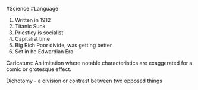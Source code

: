 #Science #Language 

1) Written in 1912
2) Titanic Sunk
3) Priestley is socialist
4) Capitalist time
5) Big Rich Poor divide, was getting better
6) Set in he Edwardian Era

Caricature: An imitation where notable characteristics are exaggerated for a comic or grotesque effect.

Dichotomy - a division or contrast between two opposed things